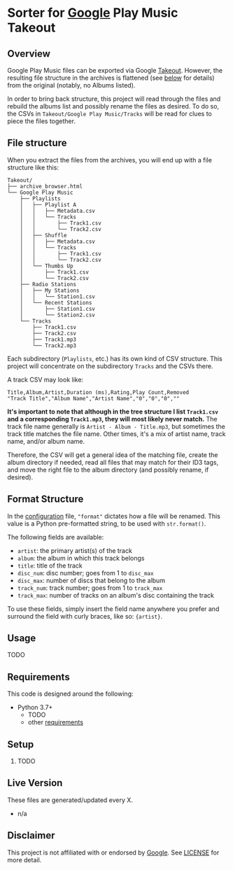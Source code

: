 # Sorter for [Google] Play Music Takeout

## Overview

Google Play Music files can be exported via Google [Takeout]. However, the resulting file structure in the archives is flattened (see [below](#file-structure) for details) from the original (notably, no Albums listed).

In order to bring back structure, this project will read through the files and rebuild the albums list and possibly rename the files as desired. To do so, the CSVs in `Takeout/Google Play Music/Tracks` will be read for clues to piece the files together.

## File structure

When you extract the files from the archives, you will end up with a file structure like this:

```
Takeout/
├── archive_browser.html
└── Google Play Music
    ├── Playlists
    │   ├── Playlist A
    │   │   ├── Metadata.csv
    │   │   └── Tracks
    │   │       ├── Track1.csv
    │   │       └── Track2.csv
    │   ├── Shuffle
    │   │   ├── Metadata.csv
    │   │   └── Tracks
    │   │       ├── Track1.csv
    │   │       └── Track2.csv
    │   └── Thumbs Up
    │       ├── Track1.csv
    │       └── Track2.csv
    ├── Radio Stations
    │   ├── My Stations
    │   │   └── Station1.csv
    │   └── Recent Stations
    │       ├── Station1.csv
    │       └── Station2.csv
    └── Tracks
        ├── Track1.csv
        ├── Track2.csv
        ├── Track1.mp3
        └── Track2.mp3
```

Each subdirectory (`Playlists`, etc.) has its own kind of CSV structure. This project will concentrate on the subdirectory `Tracks` and the CSVs there.

A track CSV may look like:

```
Title,Album,Artist,Duration (ms),Rating,Play Count,Removed
"Track Title","Album Name","Artist Name","0","0","0",""
```

**It's important to note that although in the tree structure I list `Track1.csv` and a corresponding `Track1.mp3`, they will most likely never match.** The track file name generally is `Artist - Album - Title.mp3`, but sometimes the track title matches the file name. Other times, it's a mix of artist name, track name, and/or album name.

Therefore, the CSV will get a general idea of the matching file, create the album directory if needed, read all files that may match for their ID3 tags, and move the right file to the album directory (and possibly rename, if desired).

## Format Structure

In the [configuration](config.json.example) file, `"format"` dictates how a file will be renamed. This value is a Python pre-formatted string, to be used with `str.format()`.

The following fields are available:

- `artist`: the primary artist(s) of the track
- `album`: the album in which this track belongs
- `title`: title of the track
- `disc_num`: disc number; goes from 1 to `disc_max`
- `disc_max`: number of discs that belong to the album
- `track_num`: track number; goes from 1 to `track_max`
- `track_max`: number of tracks on an album's disc containing the track

To use these fields, simply insert the field name anywhere you prefer and surround the field with curly braces, like so: `{artist}`.

## Usage

TODO

## Requirements

This code is designed around the following:

- Python 3.7+
    - TODO
    - other [requirements](requirements.txt)

## Setup

1. TODO

## Live Version

These files are generated/updated every X.

- n/a

## Disclaimer

This project is not affiliated with or endorsed by [Google]. See [LICENSE](LICENSE) for more detail.

[Google]: https://www.google.com
[Takeout]: https://takeout.google.com
